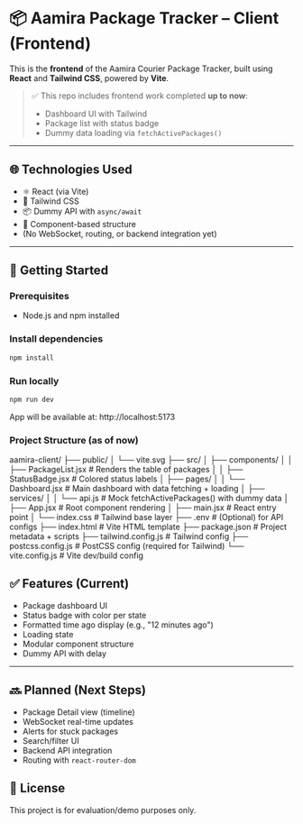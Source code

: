 # 📦 Aamira Package Tracker – Client (Frontend)

This is the **frontend** of the Aamira Courier Package Tracker, built using **React** and **Tailwind CSS**, powered by **Vite**.

> ✅ This repo includes frontend work completed **up to now**:
> - Dashboard UI with Tailwind
> - Package list with status badge
> - Dummy data loading via `fetchActivePackages()`

---

## 🌐 Technologies Used

- ⚛️ React (via Vite)
- 🎨 Tailwind CSS
- 📦 Dummy API with `async/await`
- 🧠 Component-based structure
- (No WebSocket, routing, or backend integration yet)

---

## 🚀 Getting Started

### Prerequisites

- Node.js and npm installed

### Install dependencies

```bash
npm install
```
### Run locally
```bash
npm run dev
```
App will be available at: http://localhost:5173

### Project Structure (as of now)
aamira-client/
├── public/
│   └── vite.svg
├── src/
│   ├── components/
│   │   ├── PackageList.jsx       # Renders the table of packages
│   │   ├── StatusBadge.jsx       # Colored status labels
│   ├── pages/
│   │   └── Dashboard.jsx         # Main dashboard with data fetching + loading
│   ├── services/
│   │   └── api.js                # Mock fetchActivePackages() with dummy data
│   ├── App.jsx                   # Root component rendering <Dashboard />
│   ├── main.jsx                  # React entry point
│   └── index.css                 # Tailwind base layer
├── .env                          # (Optional) for API configs
├── index.html                    # Vite HTML template
├── package.json                  # Project metadata + scripts
├── tailwind.config.js            # Tailwind config
├── postcss.config.js             # PostCSS config (required for Tailwind)
└── vite.config.js                # Vite dev/build config

## ✅ Features (Current)

- Package dashboard UI
- Status badge with color per state
- Formatted time ago display (e.g., "12 minutes ago")
- Loading state
- Modular component structure
- Dummy API with delay

---

## 🔜 Planned (Next Steps)

- Package Detail view (timeline)
- WebSocket real-time updates
- Alerts for stuck packages
- Search/filter UI
- Backend API integration
- Routing with `react-router-dom`

## 📄 License

This project is for evaluation/demo purposes only.
